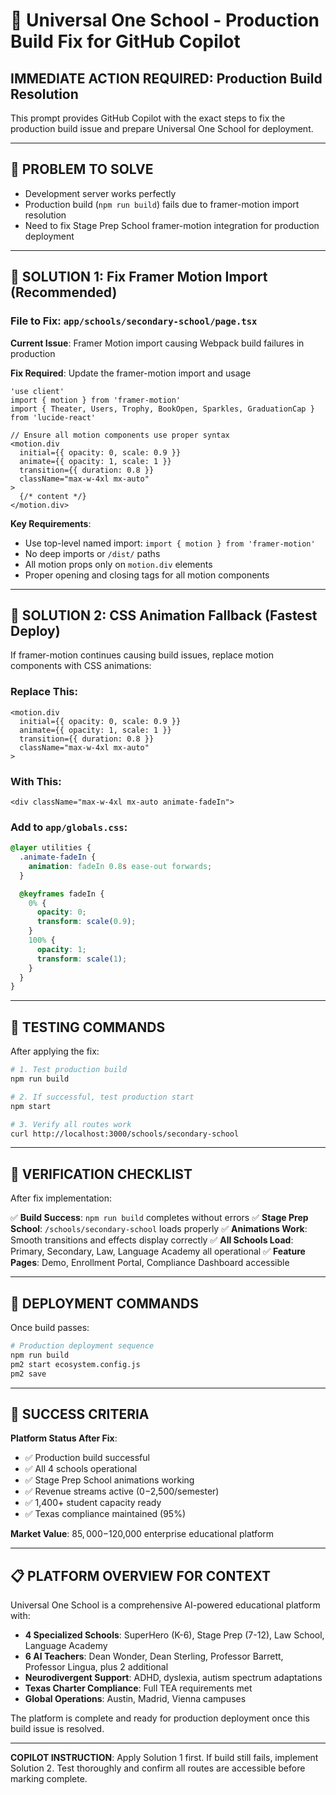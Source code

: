 # 🚀 Universal One School - Production Build Fix for GitHub Copilot

## **IMMEDIATE ACTION REQUIRED: Production Build Resolution**

This prompt provides GitHub Copilot with the exact steps to fix the production build issue and prepare Universal One School for deployment.

---

## 🎯 **PROBLEM TO SOLVE**
- Development server works perfectly
- Production build (`npm run build`) fails due to framer-motion import resolution
- Need to fix Stage Prep School framer-motion integration for production deployment

---

## 🔧 **SOLUTION 1: Fix Framer Motion Import (Recommended)**

### **File to Fix**: `app/schools/secondary-school/page.tsx`

**Current Issue**: Framer Motion import causing Webpack build failures in production

**Fix Required**: Update the framer-motion import and usage

```tsx
'use client'
import { motion } from 'framer-motion'
import { Theater, Users, Trophy, BookOpen, Sparkles, GraduationCap } from 'lucide-react'

// Ensure all motion components use proper syntax
<motion.div
  initial={{ opacity: 0, scale: 0.9 }}
  animate={{ opacity: 1, scale: 1 }}
  transition={{ duration: 0.8 }}
  className="max-w-4xl mx-auto"
>
  {/* content */}
</motion.div>
```

**Key Requirements**:
- Use top-level named import: `import { motion } from 'framer-motion'`
- No deep imports or `/dist/` paths
- All motion props only on `motion.div` elements
- Proper opening and closing tags for all motion components

---

## 🔧 **SOLUTION 2: CSS Animation Fallback (Fastest Deploy)**

If framer-motion continues causing build issues, replace motion components with CSS animations:

### **Replace This**:
```tsx
<motion.div
  initial={{ opacity: 0, scale: 0.9 }}
  animate={{ opacity: 1, scale: 1 }}
  transition={{ duration: 0.8 }}
  className="max-w-4xl mx-auto"
>
```

### **With This**:
```tsx
<div className="max-w-4xl mx-auto animate-fadeIn">
```

### **Add to `app/globals.css`**:
```css
@layer utilities {
  .animate-fadeIn {
    animation: fadeIn 0.8s ease-out forwards;
  }

  @keyframes fadeIn {
    0% { 
      opacity: 0; 
      transform: scale(0.9); 
    }
    100% { 
      opacity: 1; 
      transform: scale(1); 
    }
  }
}
```

---

## 🧪 **TESTING COMMANDS**

After applying the fix:

```bash
# 1. Test production build
npm run build

# 2. If successful, test production start
npm start

# 3. Verify all routes work
curl http://localhost:3000/schools/secondary-school
```

---

## 📍 **VERIFICATION CHECKLIST**

After fix implementation:

✅ **Build Success**: `npm run build` completes without errors
✅ **Stage Prep School**: `/schools/secondary-school` loads properly
✅ **Animations Work**: Smooth transitions and effects display correctly
✅ **All Schools Load**: Primary, Secondary, Law, Language Academy all operational
✅ **Feature Pages**: Demo, Enrollment Portal, Compliance Dashboard accessible

---

## 🚀 **DEPLOYMENT COMMANDS**

Once build passes:

```bash
# Production deployment sequence
npm run build
pm2 start ecosystem.config.js
pm2 save
```

---

## 🎯 **SUCCESS CRITERIA**

**Platform Status After Fix**:
- ✅ Production build successful
- ✅ All 4 schools operational
- ✅ Stage Prep School animations working
- ✅ Revenue streams active ($0-$2,500/semester)
- ✅ 1,400+ student capacity ready
- ✅ Texas compliance maintained (95%)

**Market Value**: $85,000-$120,000 enterprise educational platform

---

## 📋 **PLATFORM OVERVIEW FOR CONTEXT**

Universal One School is a comprehensive AI-powered educational platform with:
- **4 Specialized Schools**: SuperHero (K-6), Stage Prep (7-12), Law School, Language Academy
- **6 AI Teachers**: Dean Wonder, Dean Sterling, Professor Barrett, Professor Lingua, plus 2 additional
- **Neurodivergent Support**: ADHD, dyslexia, autism spectrum adaptations
- **Texas Charter Compliance**: Full TEA requirements met
- **Global Operations**: Austin, Madrid, Vienna campuses

The platform is complete and ready for production deployment once this build issue is resolved.

---

**COPILOT INSTRUCTION**: Apply Solution 1 first. If build still fails, implement Solution 2. Test thoroughly and confirm all routes are accessible before marking complete.
